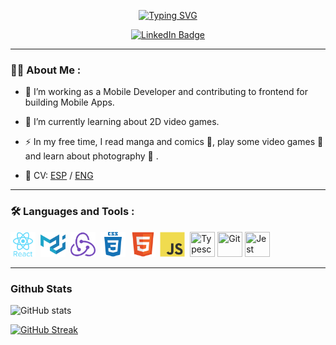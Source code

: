 <div align="center">

[![Typing SVG](https://readme-typing-svg.demolab.com?font=Fira+Code&pause=1000&color=A960FF&center=true&vCenter=true&repeat=true&width=435&lines=Hi!+I'm+Diego+Plaza+%F0%9F%92%BB)](https://git.io/typing-svg)

  <a href="https://www.linkedin.com/in/diegoplazagarrido/">
    <img src="https://img.shields.io/badge/LinkedIn-blue?style=for-the-badge&logo=linkedin&logoColor=white" alt="LinkedIn Badge"/>
  </a>

</div>

---

### :man_technologist: About Me :

- :telescope: I’m working as a Mobile Developer and contributing to frontend for building Mobile Apps.

- :seedling: I’m currently learning about 2D video games.

- :zap: In my free time, I read manga and comics 📖, play some video games 👾 and learn about photography 📸 .

- 📄 CV: [ESP](https://drive.google.com/file/d/1_reebDo9nichEI9Xca83UNlXVcqIRp5N/view?usp=share_link) / [ENG](https://drive.google.com/file/d/1zrIK7hSbLK3Zr-ezNfHELEtbHKOIHy-7/view?usp=share_link)

---

### :hammer_and_wrench: Languages and Tools :

<div>
  <img src="https://github.com/devicons/devicon/blob/master/icons/react/react-original-wordmark.svg" title="React" alt="React" width="40" height="40"/>&nbsp;
  <img src="https://github.com/devicons/devicon/blob/master/icons/materialui/materialui-original.svg" title="Material UI" alt="Material UI" width="40" height="40"/>&nbsp;
  <img src="https://github.com/devicons/devicon/blob/master/icons/redux/redux-original.svg" title="Redux" alt="Redux " width="40" height="40"/>&nbsp;
  <img src="https://github.com/devicons/devicon/blob/master/icons/css3/css3-plain-wordmark.svg"  title="CSS3" alt="CSS" width="40" height="40"/>&nbsp;
  <img src="https://github.com/devicons/devicon/blob/master/icons/html5/html5-original.svg" title="HTML5" alt="HTML" width="40" height="40"/>&nbsp;
  <img src="https://github.com/devicons/devicon/blob/master/icons/javascript/javascript-original.svg" title="JavaScript" alt="JavaScript" width="40" height="40"/>&nbsp;
  <img src="https://cdn.jsdelivr.net/gh/devicons/devicon/icons/typescript/typescript-original.svg" title="Typescript" **alt="Typescript" width="40" height="40"/>
  <img src="https://cdn.jsdelivr.net/gh/devicons/devicon/icons/git/git-original.svg" title="Git" **alt="Git" width="40" height="40"/>
  <img src="https://cdn.jsdelivr.net/gh/devicons/devicon/icons/jest/jest-plain.svg" title="Jest" **alt="Jest" width="40" height="40"/>


</div>

---

### Github Stats

<div>

![GitHub stats](https://github-readme-stats.vercel.app/api?username=dplazagarrido&show_icons=true&theme=jolly&card_width=495)

[![GitHub Streak](https://streak-stats.demolab.com/?user=dplazagarrido&theme=jolly&card_width=400)](https://git.io/streak-stats)
  
 <div />



<!--
**dplazagarrido/dplazagarrido** is a ✨ _special_ ✨ repository because its `README.md` (this file) appears on your GitHub profile.

Here are some ideas to get you started:

- 🔭 I’m currently working on ...
- 🌱 I’m currently learning ...
- 👯 I’m looking to collaborate on ...
- 🤔 I’m looking for help with ...
- 💬 Ask me about ...
- 📫 How to reach me: ...
- 😄 Pronouns: ...
- ⚡ Fun fact: ...
-->
